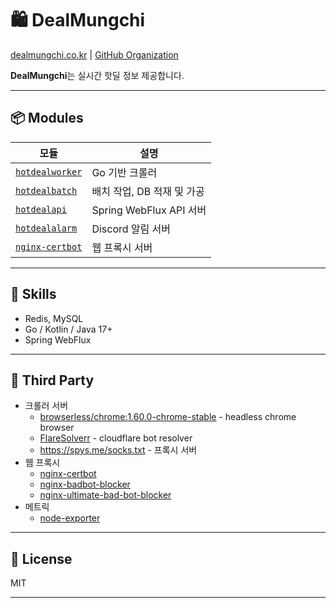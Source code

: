 # 🛍️ DealMungchi

[dealmungchi.co.kr](https://www.dealmungchi.co.kr) | [GitHub Organization](https://github.com/dealmungchi)

**DealMungchi**는 실시간 핫딜 정보 제공합니다.

---

## 📦 Modules

| 모듈 | 설명 |
|------|------|
| [`hotdealworker`](https://github.com/dealmungchi/hotdealworker) | Go 기반 크롤러 |
| [`hotdealbatch`](https://github.com/dealmungchi/hotdealbatch) | 배치 작업, DB 적재 및 가공 |
| [`hotdealapi`](https://github.com/dealmungchi/hotdealapi) | Spring WebFlux API 서버 |
| [`hotdealalarm`](https://github.com/dealmungchi/hotdealalarm) | Discord 알림 서버 |
| [`nginx-certbot`](https://github.com/dealmungchi/nginx-certbot) | 웹 프록시 서버 |

---

## 🚀 Skills

- Redis, MySQL
- Go / Kotlin / Java 17+
- Spring WebFlux

---

## 🔗 Third Party
- 크롤러 서버
  - [browserless/chrome:1.60.0-chrome-stable](https://github.com/browserless/browserless) - headless chrome browser
  - [FlareSolverr](ghcr.io/flaresolverr/flaresolverr:latest) - cloudflare bot resolver
  - https://spys.me/socks.txt - 프록시 서버
- 웹 프록시
  - [nginx-certbot](https://github.com/wmnnd/nginx-certbot)
  - [nginx-badbot-blocker](https://github.com/mariusv/nginx-badbot-blocker)
  - [nginx-ultimate-bad-bot-blocker](https://github.com/mitchellkrogza/nginx-ultimate-bad-bot-blocker)
- 메트릭
  - [node-exporter](https://github.com/prometheus/node_exporter)
---

## 📄 License

MIT

---
